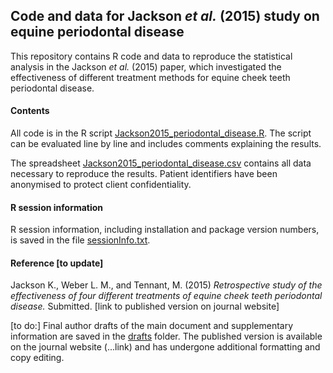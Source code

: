 ## Code and data for Jackson *et al.* (2015) study on equine periodontal disease

This repository contains R code and data to reproduce the statistical analysis in the Jackson *et al.* (2015) paper, which investigated the effectiveness of different treatment methods for equine cheek teeth periodontal disease.


#### Contents

All code is in the R script [Jackson2015_periodontal_disease.R](Jackson2015_periodontal_disease.R). The script can be evaluated line by line and includes comments explaining the results.

The spreadsheet [Jackson2015_periodontal_disease.csv](Jackson2015_periodontal_disease.csv) contains all data necessary to reproduce the results. Patient identifiers have been anonymised to protect client confidentiality.


#### R session information

R session information, including installation and package version numbers, is saved in the file [sessionInfo.txt](sessionInfo.txt).


#### Reference [to update]

Jackson K., Weber L. M., and Tennant, M. (2015) *Retrospective study of the effectiveness of four different treatments of equine cheek teeth periodontal disease.* Submitted. [link to published version on journal website]

[to do:] Final author drafts of the main document and supplementary information are saved in the [drafts](/drafts) folder. The published version is available on the journal website (...link) and has undergone additional formatting and copy editing.

